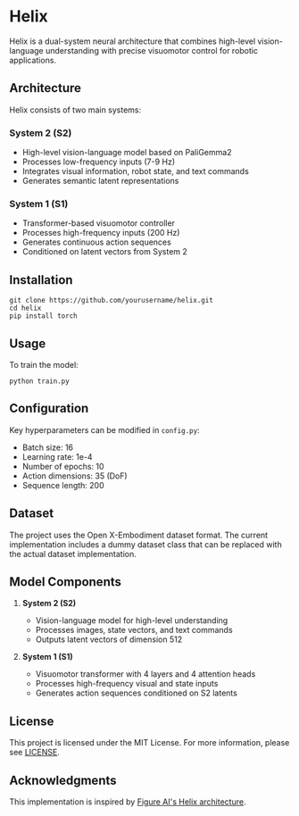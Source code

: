 # Helix

Helix is a dual-system neural architecture that combines high-level vision-language understanding with precise visuomotor control for robotic applications.

## Architecture

Helix consists of two main systems:

### System 2 (S2)
- High-level vision-language model based on PaliGemma2
- Processes low-frequency inputs (7-9 Hz)
- Integrates visual information, robot state, and text commands
- Generates semantic latent representations

### System 1 (S1)
- Transformer-based visuomotor controller
- Processes high-frequency inputs (200 Hz)
- Generates continuous action sequences
- Conditioned on latent vectors from System 2

## Installation

    git clone https://github.com/yourusername/helix.git
    cd helix
    pip install torch

## Usage

To train the model:

    python train.py

## Configuration

Key hyperparameters can be modified in `config.py`:

- Batch size: 16
- Learning rate: 1e-4
- Number of epochs: 10
- Action dimensions: 35 (DoF)
- Sequence length: 200

## Dataset

The project uses the Open X-Embodiment dataset format. The current implementation includes a dummy dataset class that can be replaced with the actual dataset implementation.

## Model Components

1. **System 2 (S2)**
   - Vision-language model for high-level understanding
   - Processes images, state vectors, and text commands
   - Outputs latent vectors of dimension 512

2. **System 1 (S1)**
   - Visuomotor transformer with 4 layers and 4 attention heads
   - Processes high-frequency visual and state inputs
   - Generates action sequences conditioned on S2 latents

## License

This project is licensed under the MIT License. For more information, please see [LICENSE](LICENSE).

## Acknowledgments

This implementation is inspired by [Figure AI's Helix architecture](https://www.figure.ai/news/helix).


